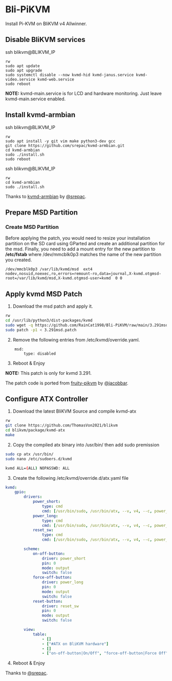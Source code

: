# Bli-PiKVM
Install Pi-KVM on BliKVM v4 Allwinner.

## Disable BliKVM services
ssh blikvm@BLIKVM_IP
````
rw
sudo apt update
sudo apt upgrade
sudo systemctl disable --now kvmd-hid kvmd-janus.service kvmd-video.service kvmd-web.service
sudo reboot
````

**NOTE:** kvmd-main.service is for LCD and hardware monitoring. Just leave kvmd-main.service enabled.

## Install kvmd-armbian

ssh blikvm@BLIKVM_IP
````
rw
sudo apt install -y git vim make python3-dev gcc
git clone https://github.com/srepac/kvmd-armbian.git
cd kvmd-armbian
sudo ./install.sh
sudo reboot
````

ssh blikvm@BLIKVM_IP
````
rw
cd kvmd-armbian
sudo ./install.sh
````

Thanks to [kvmd-armbian](https://github.com/srepac/kvmd-armbian) by [@srepac](https://github.com/srepac).


## Prepare MSD Partition

### Create MSD Partition
Before applying the patch, you would need to resize your installation partition on the SD card using GParted and create an additional partition for the msd. Finally, you need to add a mount entry for the new partition to **/etc/fstab** where /dev/mmcblk0p3 matches the name of the new partition you created.
```
/dev/mmcblk0p3 /var/lib/kvmd/msd  ext4  nodev,nosuid,noexec,ro,errors=remount-ro,data=journal,X-kvmd.otgmsd-root=/var/lib/kvmd/msd,X-kvmd.otgmsd-user=kvmd  0 0
```

## Apply kvmd MSD Patch

1. Download the msd patch and apply it.

```bash
rw
cd /usr/lib/python3/dist-packages/kvmd
sudo wget -q https://github.com/RainCat1998/Bli-PiKVM/raw/main/3.291msd.patch -O 3.291msd.patch
sudo patch -p1 < 3.291msd.patch
```

2. Remove the following entries from /etc/kvmd/override.yaml. 

```
    msd:
        type: disabled
```
3. Reboot & Enjoy

**NOTE:** This patch is only for kvmd 3.291.

The patch code is ported from [fruity-pikvm](https://github.com/jacobbar/fruity-pikvm) by [@jacobbar](https://github.com/jacobbar).

## Configure ATX Controller

1. Download the latest BliKVM Source and compile kvmd-atx
```bash
rw
git clone https://github.com/ThomasVon2021/blikvm
cd blikvm/package/kvmd-atx
make
```
2. Copy the compiled atx binary into /usr/bin/ then add sudo premission 
```bash
sudo cp atx /usr/bin/
sudo nano /etc/sudoers.d/kvmd

kvmd ALL=(ALL) NOPASSWD: ALL
```

3. Create the following /etc/kvmd/override.d/atx.yaml file

```yaml
kvmd:
    gpio:
        drivers:
            power_short:
                type: cmd
                cmd: [/usr/bin/sudo, /usr/bin/atx, --v, v4, --c, power_on]
            power_long:
                type: cmd
                cmd: [/usr/bin/sudo, /usr/bin/atx, --v, v4, --c, power_off]
            reset_sw:
                type: cmd
                cmd: [/usr/bin/sudo, /usr/bin/atx, --v, v4, --c, power_reset]

        scheme:
            on-off-button:
                driver: power_short
                pin: 0
                mode: output
                switch: false
            force-off-button:
                driver: power_long
                pin: 0
                mode: output
                switch: false
            reset-button:
                driver: reset_sw
                pin: 0
                mode: output
                switch: false

        view:
            table:
                - []
                - ["#ATX on BliKVM hardware"]
                - []
                - ["on-off-button|On/Off", "force-off-button|Force Off", "reset-button|Reset"]
```

4. Reboot & Enjoy

Thanks to [@srepac](https://github.com/srepac).
